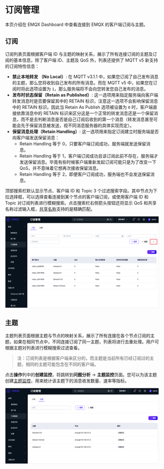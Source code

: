# 订阅管理

本页介绍在 EMQX Dashboard 中查看连接到 EMQX 的客户端订阅与主题。

## 订阅

订阅列表页面根据客户端 ID 与主题的映射关系，展示了所有连接订阅的主题及订阅的基本信息，除了客户端 ID、主题及 QoS 外，列表还提供了 MQTT v5 新支持的订阅特性信息：

- **禁止本地转发 （No Local）**: 在 MQTT v3.1.1 中，如果您订阅了自己发布消息的主题，那么您将收到自己发布的所有消息。而在 MQTT v5 中，如果您在订阅时将此选项设置为 `1`，那么服务端将不会向您转发您自己发布的消息。
- **发布时状态保留（Retain as Published）**: 这一选项用来指定服务端向客户端转发消息时是否要保留其中的 RETAIN 标识，注意这一选项不会影响保留消息中的 RETAIN 标识。因此当 Retain As Publish 选项被设置为 `0` 时，客户端直接依靠消息中的 RETAIN 标识来区分这是一个正常的转发消息还是一个保留消息，而不是去判断消息是否是自己订阅后收到的第一个消息（转发消息甚至可能会先于保留消息被发送，视不同消息服务器的具体实现而定）。
- **保留消息处理（Retain Handling）**: 这一选项用来指定订阅建立时服务端是否向客户端发送保留消息：
  - Retain Handling 等于 0，只要客户端订阅成功，服务端就发送保留消息。
  - Retain Handling 等于 1，客户端订阅成功且该订阅此前不存在，服务端才发送保留消息。毕竟有些时候客户端重新发起订阅可能只是为了改变一下 QoS，并不意味着它想再次接收保留消息。
  - Retain Handling 等于 2，即便客户订阅成功，服务端也不会发送保留消息。

顶部搜索栏默认显示节点、客户端 ID 和 Topic 3 个过滤搜索字段。其中节点为下拉选择框，可以选择查看连接到某个节点的客户端订阅，或使用客户端 ID 和 Topic 对订阅列表进行模糊搜索。点击搜索栏右侧箭头按钮还将显示 QoS 和共享名称过滤输入框，[共享名称](../../messaging/mqtt-shared-subscription.md)支持的是精确匹配。

<img src="./assets/subscriptions.png" alt="subscriptions" style="zoom:50%;" />

## 主题

主题列表页面根据主题与节点的映射关系，展示了所有连接在各个节点订阅的主题，如果在相同节点中，不同连接订阅了同一主题，列表将进行去重处理。用户可根据主题对列表进行模糊搜索过滤查看。

> 注：订阅列表是根据客户端来区分的，而主题是当前所有已经订阅过的主题，相同的主题可能包含在不同的客户端。

点击**操作**列中的**创建监控**，将跳转到**问题分析** -> **主题监控**页面。您可以为该主题创建[主题监控](../../observability/topic-metrics.md)，用来统计该主题下的消息收发数量、速率等指标。

<img src="./assets/topics.png" alt="主题" style="zoom:50%;" />
